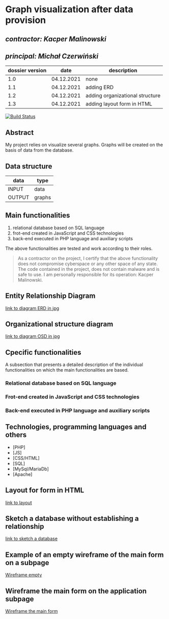 # Graph visualization after data provision


## _contractor: Kacper Malinowski_
## _principal: Michał Czerwiński_


| dossier version | date | description |
| ------ | ------ | ------ |
| 1.0 | 04.12.2021 | none |
| 1.1 | 04.12.2021 | adding ERD |
| 1.2 | 04.12.2021 | adding organizational structure |
| 1.3 | 04.12.2021 | adding layout form in HTML |

[![Build Status](https://travis-ci.org/joemccann/dillinger.svg?branch=master)](https://travis-ci.org/joemccann/dillinger)

## Abstract 
My project relies on visualize several graphs. Graphs will be created on the basis of data from the database.

## Data structure

| data | type |
| ------ | ------ |
| INPUT | data  |
| OUTPUT | graphs |

## Main functionalities

1. relational database based on SQL language
1. frot-end created in JavaScript and CSS technologies
1. back-end executed in PHP language and auxiliary scripts

The above functionalities are tested and work according to their roles.

> As a contractor on the project, I certify that the above functionality 
> does not compromise cyberspace or any other space of any state. 
> The code contained in the project, does not contain malware and is safe to use. 
> I am personally responsible for its operation: Kacper Malinowski.

## Entity Relationship Diagram

[link to diagram ERD in jpg][erd]

## Organizational structure diagram

[link to diagram OSD in jpg][osd]

## Cpecific functionalities

A subsection that presents a detailed description of the individual functionalities on which the main functionalities are based.

### Relational database based on SQL language

### Frot-end created in JavaScript and CSS technologies

### Back-end executed in PHP language and auxiliary scripts

## Technologies, programming languages and others

- [PHP]
- [JS]
- [CSS/HTML]
- [SQL]
- [MySql/MariaDb]
- [Apache]

## Layout for form in HTML

[link to layout][form]

## Sketch a database without establishing a relationship

[link to sketch a database][db]

## Example of an empty wireframe of the main form on a subpage

[Wireframe empty][wireframeExample]

## Wireframe the main form on the application subpage

[Wireframe the main form][wireframeMain]

 [erd]: <https://github.com/Michal3456/3ai5/blob/4f0bd7addf158511764cd80e232a564e9105cae4/10/sprites/Diagram.png>
 
 [osd]: <https://github.com/Michal3456/3ai5/blob/4f0bd7addf158511764cd80e232a564e9105cae4/10/sprites/Org.png>
 
 [form]: <https://github.com/Michal3456/3ai5/blob/4f0bd7addf158511764cd80e232a564e9105cae4/10/sprites/Form.png>
 
 [db]: <https://github.com/Michal3456/example_project/blob/main/sprites/Untitled%20Diagram.drawio(6).png>
 
 [wireframeMain]: <https://github.com/Michal3456/example_project/blob/main/sprites/a_wireframe_subpage_with_the_main_application_form.jpg>
 
 [wireframeExample]: <https://github.com/Michal3456/example_project/blob/main/sprites/wireframe%20subpage_simple.jpg>
